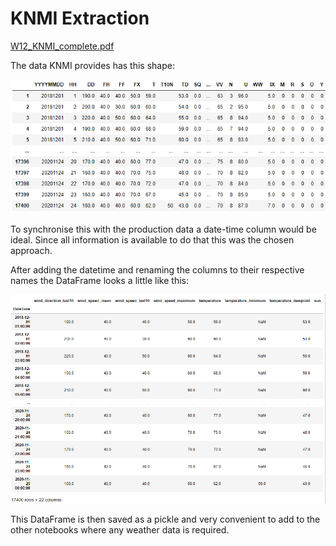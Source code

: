 # KNMI Extraction

[W12_KNMI_complete.pdf](KNMI%20Extraction%20459f2731e075474fb1ce32107da8826f/W12_KNMI_complete.pdf)

The data KNMI provides has this shape:

![KNMI%20Extraction%20459f2731e075474fb1ce32107da8826f/Untitled.png](KNMI%20Extraction%20459f2731e075474fb1ce32107da8826f/Untitled.png)

To synchronise this with the production data a date-time column would be ideal. Since all information is available to do that this was the chosen approach.

After adding the datetime and renaming the columns to their respective names the DataFrame looks a little like this:

![KNMI%20Extraction%20459f2731e075474fb1ce32107da8826f/Untitled%201.png](KNMI%20Extraction%20459f2731e075474fb1ce32107da8826f/Untitled%201.png)

This DataFrame is then saved as a pickle and very convenient to add to the other notebooks where any weather data is required.